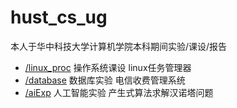 # hust_cs_ug
本人于华中科技大学计算机学院本科期间实验/课设/报告
- [/linux_proc](https://github.com/ladlod/hust_cs_ug/tree/master/linux_proc) 操作系统课设 linux任务管理器
- [/database](https://github.com/ladlod/hust_cs_ug/tree/master/database) 数据库实验 电信收费管理系统
- [/aiExp](https://github.com/ladlod/hust_cs_ug/tree/master/aiExp) 人工智能实验 产生式算法求解汉诺塔问题
